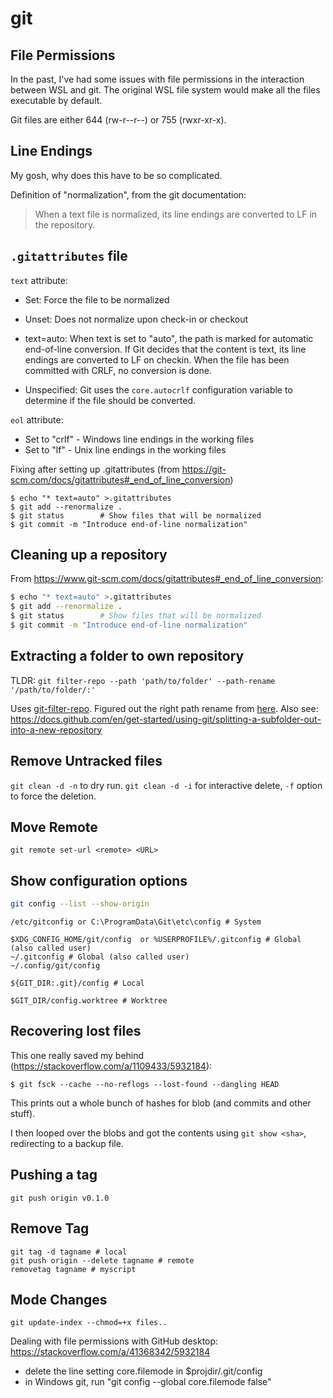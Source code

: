 # git

## File Permissions

In the past, I've had some issues with file permissions in the interaction between WSL and git.
The original WSL file system would make all the files executable by default.

Git files are either 644 (rw-r--r--) or 755 (rwxr-xr-x).

## Line Endings

My gosh, why does this have to be so complicated.

Definition of "normalization", from the git documentation:

> When a text file is normalized, its line endings are converted to LF in the repository.

## `.gitattributes` file

`text` attribute:
- Set: Force the file to be normalized

- Unset: Does not normalize upon check-in or checkout

- text=auto: When text is set to "auto", the path is marked for
             automatic end-of-line conversion. If Git decides that the content is
             text, its line endings are converted to LF on checkin. When the file
             has been committed with CRLF, no conversion is done.
- Unspecified: Git uses the `core.autocrlf` configuration variable to determine if the file should be converted.

`eol` attribute:

- Set to "crlf" - Windows line endings in the working files
- Set to "lf" - Unix line endings in the working files

Fixing after setting up .gitattributes (from <https://git-scm.com/docs/gitattributes#_end_of_line_conversion>)

```
$ echo "* text=auto" >.gitattributes
$ git add --renormalize .
$ git status        # Show files that will be normalized
$ git commit -m "Introduce end-of-line normalization"
```

## Cleaning up a repository

From <https://www.git-scm.com/docs/gitattributes#_end_of_line_conversion>:

```sh
$ echo "* text=auto" >.gitattributes
$ git add --renormalize .
$ git status        # Show files that will be normalized
$ git commit -m "Introduce end-of-line normalization"
```

## Extracting a folder to own repository

TLDR: `git filter-repo --path 'path/to/folder' --path-rename '/path/to/folder/:'`

Uses [git-filter-repo](https://github.com/newren/git-filter-repo).
Figured out the right path rename from [here](https://making.close.com/posts/splitting-sub-folders-out-into-new-git-repository).
Also see: <https://docs.github.com/en/get-started/using-git/splitting-a-subfolder-out-into-a-new-repository>


## Remove Untracked files

`git clean -d -n` to dry run. `git clean -d -i` for interactive delete,
`-f` option to force the deletion.

## Move Remote

`git remote set-url <remote> <URL>`

## Show configuration options

```sh
git config --list --show-origin
```


```
/etc/gitconfig or C:\ProgramData\Git\etc\config # System

$XDG_CONFIG_HOME/git/config  or %USERPROFILE%/.gitconfig # Global (also called user)
~/.gitconfig # Global (also called user)
~/.config/git/config

${GIT_DIR:.git}/config # Local

$GIT_DIR/config.worktree # Worktree
```


## Recovering lost files

This one really saved my behind (<https://stackoverflow.com/a/1109433/5932184>):

```console
$ git fsck --cache --no-reflogs --lost-found --dangling HEAD
```

This prints out a whole bunch of hashes for blob (and commits and other stuff).

I then looped over the blobs and got the contents using `git show <sha>`, redirecting to a backup file.

## Pushing a tag

```
git push origin v0.1.0
```

## Remove Tag

```
git tag -d tagname # local
git push origin --delete tagname # remote
removetag tagname # myscript
```

## Mode Changes

```
git update-index --chmod=+x files..
```

Dealing with file permissions with GitHub desktop: <https://stackoverflow.com/a/41368342/5932184>

- delete the line setting core.filemode in $projdir/.git/config
- in Windows git, run "git config --global core.filemode false"
